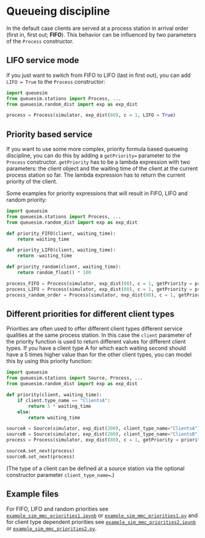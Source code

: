 # Queueing discipline

In the default case clients are served at a process station in arrival order (first in, first out; **FIFO**). This behavior can be influenced by two parameters of the `Process` constructor.



## LIFO service mode

If you just want to switch from FIFO to LIFO (last in first out), you can add `LIFO = True` to the `Process` constructor:

```python
import queuesim
from queuesim.stations import Process, ...
from queuesim.random_dist import exp as exp_dist

process = Process(simulator, exp_dist(80), c = 1, LIFO = True)
```



## Priority based service

If you want to use some more complex, priority formula based queueing discipline, you can do this by adding a `getPriority=` parameter to the `Process` constructor. `getPriority` has to be a lambda expression with two parameters: the client object and the waiting time of the client at the current process station so far. The lambda expression has to return the current priority of the client.

Some examples for priority expressions that will result in FIFO, LIFO and random priority:

```python
import queuesim
from queuesim.stations import Process, ...
from queuesim.random_dist import exp as exp_dist

def priority_FIFO(client, waiting_time):
    return waiting_time

def priority_LIFO(client, waiting_time):
    return -waiting_time

def priority_random(client, waiting_time):
    return random_float() * 100

process_FIFO = Process(simulator, exp_dist(80), c = 1, getPriority = priority_FIFO)
process_LIFO = Process(simulator, exp_dist(80), c = 1, getPriority = priority_LIFO)
process_random_order = Process(simulator, exp_dist(80), c = 1, getPriority = priority_random)
```



## Different priorities for different client types

Priorities are often used to offer different client types different service qualities at the same process station. In this case the `client` parameter of the priority function is used to return different values for different client types. If you have a client type A for which each waiting second should have a 5 times higher value than for the other client types, you can model this by using this priority function:

```python
import queuesim
from queuesim.stations import Source, Process, ...
from queuesim.random_dist import exp as exp_dist

def priority(client, waiting_time):
    if client.type_name == "ClientsA":
        return 5 * waiting_time
    else:
        return waiting_time

sourceA = Source(simulator, exp_dist(200), client_type_name="ClientsA")
sourceB = Source(simulator, exp_dist(200), client_type_name="ClientsB")
process = Process(simulator, exp_dist(80), c = 1, getPriority = priority)

sourceA.set_next(process)
sourceB.set_next(process)
```

(The type of a client can be defined at a source station via the optional constructor parameter `client_type_name=`.)


## Example files

For FIFO, LIFO and random priorities see [`example_sim_mmc_priorities1.ipynb`](example_sim_mmc_priorities1.ipynb) or [`example_sim_mmc_priorities1.py`](example_sim_mmc_priorities1.py) and for client type dependent priorities see [`example_sim_mmc_priorities2.ipynb`](example_sim_mmc_priorities2.ipynb) or [`example_sim_mmc_priorities2.py`](example_sim_mmc_priorities2.py).